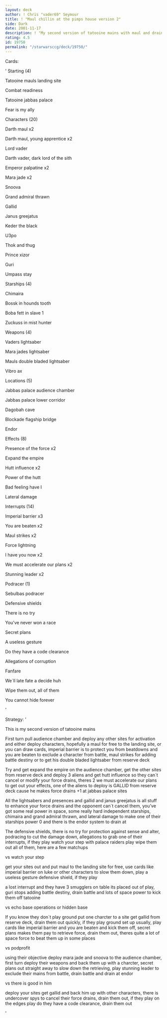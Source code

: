 ```yaml
---
layout: deck
author: ! Chris "vader69" Seymour
title: ! "Maul chillin at the pimps house version 2"
side: Dark
date: 2001-11-17
description: ! "My second version of tatooine mains with maul and drain at jabbas palace"
rating: 4.5
id: 19750
permalink: "/starwarsccg/deck/19750/"
---
```

Cards: 

' 
Starting (4)

Tatooine mauls landing site

Combat readiness

Tatooine jabbas palace

Fear is my ally


Characters (20)

Darth maul x2

Darth maul, young apprentice x2

Lord vader

Darth vader, dark lord of the sith

Emperor palpatine x2

Mara jade x2

Snoova

Grand admiral thrawn

Gallid

Janus greejatus

Keder the black

U3po

Thok and thug

Prince xizor

Guri 

Umpass stay


Starships (4)

Chimaira

Bossk in hounds tooth

Boba fett in slave 1

Zuckuss in mist hunter


Weapons (4)

Vaders  lightsaber

Mara jades lightsaber

Mauls double bladed lightsaber

Vibro ax


Locations (5)

Jabbas palace audience chamber

Jabbas palace lower corridor

Dagobah cave

Blockade flagship bridge

Endor


Effects (8)

Presence of the force x2

Expand the empire

Hutt influence x2

Power of the hutt

Bad feeling have I

Lateral damage


Interrupts (14)

Imperial barrier x3

You are beaten x2

Maul strikes x2

Force lightning

I have you now x2

We must accelerate our plans x2

Stunning leader x2


Podracer (1)

Sebulbas podracer


Defensive shields

There is no try

You&#8217;ve never won a race

Secret plans

A useless gesture

Do they have a code clearance

Allegations of corruption

Fanfare

We`ll late fate a decide huh

Wipe them out, all of them

You cannot hide forever

'

Strategy: '

 
This is my second version of tatooine mains


First turn pull audience chamber and deploy any other sites for activation and either deploy characters, hopefully a maul for free to the landing site, or you can draw cards, imperial barrier is to protect you from beatdowns and you are beaten to exclude a character from battle, maul strikes for adding battle destiny or to get his double bladed lightsaber from reserve deck


Try and get expand the empire on the audience chamber, get the other sites from reserve deck and deploy 3 aliens and get hutt influence so they can`t cancel or modify your force drains, theres 2 we must accelerate our plans to get out your effects, one of the aliens to deploy is GALLID from reserve deck cause he makes force drains +1 at jabbas palace sites


All the lightsabers and presences and gallid and janus greejatus is all stuff to enhance your force drains and the opponent can`t cancel them, you&#8217;ve got some real power in space, some really hard independent starships, chimaira and grand admiral thrawn, and lateral damage to make one of their starships power 0 and there is the endor system to drain at


The defensive shields, there is no try for protection against sense and alter, podracing to cut the damage down, allegations to grab one of their interrupts, if they play watch your step with palace raiders play wipe them out all of them, here are a few matchups


vs watch your step

get your sites out and put maul to the landing site for free, use cards like imperial barrier on luke or other characters to slow them down, play a useless gesture defensive shield, if they play 

a lost interrupt and they have 3 smugglers on table its placed out of play, guri stops adding battle destiny, drain battle and lots of space power to kick them off tatooine


vs echo base operations or hidden base

If you know they don`t play ground put one charcter to a site get gallid from reserve deck, drain them out quickly, if they play ground set up usually, play cards like imperial barrier and you are beaten and kick them off, secret plans makes them pay to retrieve force, drain them out,  theres quite a lot of space force to beat them up in some places


vs podprofit

using their objective deploy mara jade and snoova to the audience chamber, first turn deploy their weapons and back them up with a charcter, secret plans out straight away to slow down the retrieving,  play stunning leader to exclude their mains from battle, drain battle and drain at endor


vs there is good in him

deploy your sites get gallid and back him up with other characters, there is undercover spys to cancel their force drains, drain them out, if they play on the edges play do they have a code clearance, drain them out

'
